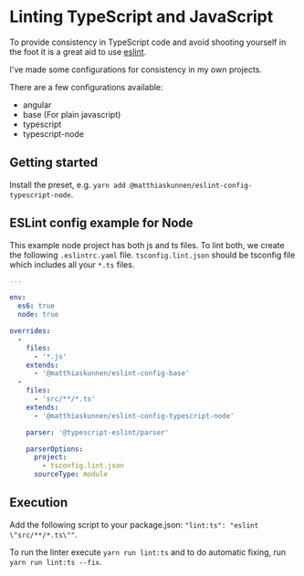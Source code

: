 # Linting TypeScript and JavaScript
To provide consistency in TypeScript code and avoid shooting yourself in the foot it is a great aid
to use [eslint](https://eslint.org/).

I've made some configurations for consistency in my own projects.

There are a few configurations available:
 - angular
 - base (For plain javascript)
 - typescript
 - typescript-node

## Getting started
Install the preset, e.g. `yarn add @matthiaskunnen/eslint-config-typescript-node`.

## ESLint config example for Node
This example node project has both js and ts files. To lint both, we create the following
`.eslintrc.yaml` file. `tsconfig.lint.json` should be tsconfig file which includes all your `*.ts`
files. 

```yaml
---

env:
  es6: true
  node: true

overrides:
  -
    files:
      - '*.js'
    extends:
      - '@matthiaskunnen/eslint-config-base'
  -
    files:
      - 'src/**/*.ts'
    extends:
      - '@matthiaskunnen/eslint-config-typescript-node'

    parser: '@typescript-eslint/parser'

    parserOptions:
      project:
        - tsconfig.lint.json
      sourceType: module
```

## Execution
Add the following script to your package.json: `"lint:ts": "eslint \"src/**/*.ts\""`.

To run the linter execute `yarn run lint:ts` and to do automatic fixing, run
`yarn run lint:ts --fix`.
